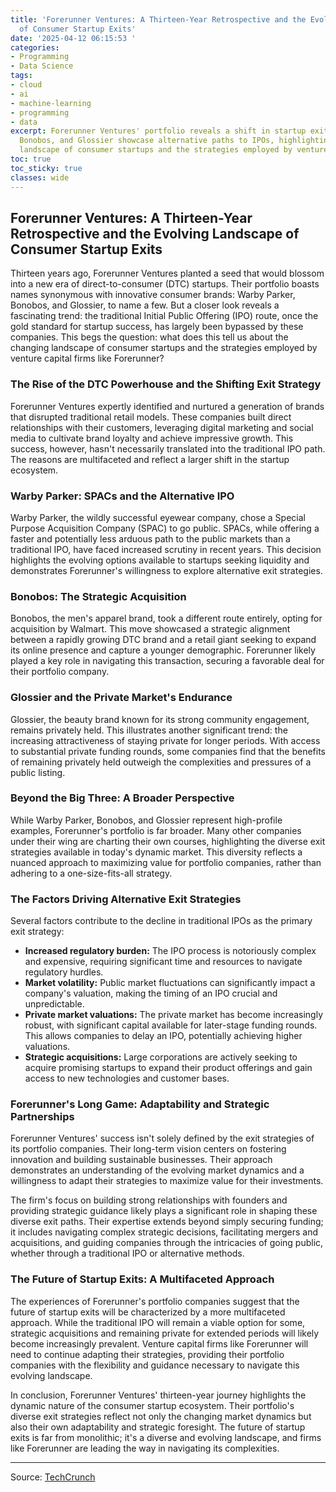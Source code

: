 ```yaml
---
title: 'Forerunner Ventures: A Thirteen-Year Retrospective and the Evolving Landscape
  of Consumer Startup Exits'
date: '2025-04-12 06:15:53 '
categories:
- Programming
- Data Science
tags:
- cloud
- ai
- machine-learning
- programming
- data
excerpt: Forerunner Ventures' portfolio reveals a shift in startup exits.  Warby Parker,
  Bonobos, and Glossier showcase alternative paths to IPOs, highlighting the evolving
  landscape of consumer startups and the strategies employed by venture capital firms.
toc: true
toc_sticky: true
classes: wide
---
```


## Forerunner Ventures: A Thirteen-Year Retrospective and the Evolving Landscape of Consumer Startup Exits

Thirteen years ago, Forerunner Ventures planted a seed that would blossom into a new era of direct-to-consumer (DTC) startups.  Their portfolio boasts names synonymous with innovative consumer brands: Warby Parker, Bonobos, and Glossier, to name a few.  But a closer look reveals a fascinating trend: the traditional Initial Public Offering (IPO) route, once the gold standard for startup success, has largely been bypassed by these companies. This begs the question: what does this tell us about the changing landscape of consumer startups and the strategies employed by venture capital firms like Forerunner?

### The Rise of the DTC Powerhouse and the Shifting Exit Strategy

Forerunner Ventures expertly identified and nurtured a generation of brands that disrupted traditional retail models. These companies built direct relationships with their customers, leveraging digital marketing and social media to cultivate brand loyalty and achieve impressive growth.  This success, however, hasn't necessarily translated into the traditional IPO path.  The reasons are multifaceted and reflect a larger shift in the startup ecosystem.

### Warby Parker: SPACs and the Alternative IPO

Warby Parker, the wildly successful eyewear company, chose a Special Purpose Acquisition Company (SPAC) to go public.  SPACs, while offering a faster and potentially less arduous path to the public markets than a traditional IPO, have faced increased scrutiny in recent years.  This decision highlights the evolving options available to startups seeking liquidity and demonstrates Forerunner's willingness to explore alternative exit strategies.

### Bonobos: The Strategic Acquisition

Bonobos, the men's apparel brand, took a different route entirely, opting for acquisition by Walmart. This move showcased a strategic alignment between a rapidly growing DTC brand and a retail giant seeking to expand its online presence and capture a younger demographic.  Forerunner likely played a key role in navigating this transaction, securing a favorable deal for their portfolio company.

### Glossier and the Private Market's Endurance

Glossier, the beauty brand known for its strong community engagement, remains privately held. This illustrates another significant trend: the increasing attractiveness of staying private for longer periods.  With access to substantial private funding rounds, some companies find that the benefits of remaining privately held outweigh the complexities and pressures of a public listing.

### Beyond the Big Three: A Broader Perspective

While Warby Parker, Bonobos, and Glossier represent high-profile examples, Forerunner's portfolio is far broader.  Many other companies under their wing are charting their own courses, highlighting the diverse exit strategies available in today's dynamic market. This diversity reflects a nuanced approach to maximizing value for portfolio companies, rather than adhering to a one-size-fits-all strategy.

### The Factors Driving Alternative Exit Strategies

Several factors contribute to the decline in traditional IPOs as the primary exit strategy:

* **Increased regulatory burden:**  The IPO process is notoriously complex and expensive, requiring significant time and resources to navigate regulatory hurdles.
* **Market volatility:**  Public market fluctuations can significantly impact a company's valuation, making the timing of an IPO crucial and unpredictable.
* **Private market valuations:**  The private market has become increasingly robust, with significant capital available for later-stage funding rounds. This allows companies to delay an IPO, potentially achieving higher valuations.
* **Strategic acquisitions:**  Large corporations are actively seeking to acquire promising startups to expand their product offerings and gain access to new technologies and customer bases.

### Forerunner's Long Game: Adaptability and Strategic Partnerships

Forerunner Ventures' success isn't solely defined by the exit strategies of its portfolio companies. Their long-term vision centers on fostering innovation and building sustainable businesses.  Their approach demonstrates an understanding of the evolving market dynamics and a willingness to adapt their strategies to maximize value for their investments.

The firm's focus on building strong relationships with founders and providing strategic guidance likely plays a significant role in shaping these diverse exit paths.  Their expertise extends beyond simply securing funding; it includes navigating complex strategic decisions, facilitating mergers and acquisitions, and guiding companies through the intricacies of going public, whether through a traditional IPO or alternative methods.

### The Future of Startup Exits: A Multifaceted Approach

The experiences of Forerunner's portfolio companies suggest that the future of startup exits will be characterized by a more multifaceted approach.  While the traditional IPO will remain a viable option for some, strategic acquisitions and remaining private for extended periods will likely become increasingly prevalent.  Venture capital firms like Forerunner will need to continue adapting their strategies, providing their portfolio companies with the flexibility and guidance necessary to navigate this evolving landscape.

In conclusion, Forerunner Ventures' thirteen-year journey highlights the dynamic nature of the consumer startup ecosystem.  Their portfolio's diverse exit strategies reflect not only the changing market dynamics but also their own adaptability and strategic foresight.  The future of startup exits is far from monolithic; it's a diverse and evolving landscape, and firms like Forerunner are leading the way in navigating its complexities.


---

Source: [TechCrunch](https://techcrunch.com/2025/04/11/forerunners-long-game-as-startups-stall-before-ipo-all-options-are-on-the-table/)